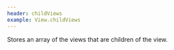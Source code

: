 ```yaml
---
header: childViews
example: View.childViews
---
```


Stores an array of the views that are children of the view.
